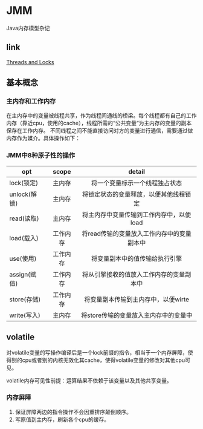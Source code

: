 # JMM

Java内存模型杂记

## link

[Threads and Locks](https://docs.oracle.com/javase/specs/jvms/se6/html/Threads.doc.html)

## 基本概念

### 主内存和工作内存

在主内存中的变量被线程共享，作为线程间通线的桥梁。每个线程都有自己的工作内存（靠近cpu，使用的cache），线程所需的“公共变量“为主内存的变量的副本保存在工作内存。
不同线程之间不能直接访问对方的变量进行通信，需要通过做内存作为媒介。具体操作如下：

### JMM中8种原子性的操作

| opt | scope | detail |
| ---------- | :-----------:  | :-----------: |
|lock(锁定)| 主内存 | 将一个变量标示一个线程独占状态 |
|unlock(解锁) |主内存| 将锁定状态的变量释放，以便其他线程锁定|
|read(读取)|主内存|将主内存中变量传输到工作内存中，以便load|
|load(载入)|工作内存|将read传输的变量放入工作内存中的变量副本中|
|use(使用)|工作内存|将变量副本中的值传输给执行引擎|
|assign(赋值)|工作内存|将从引擎接收的值放入工作内存的变量副本中|
|store(存储)|工作内存|将变量副本传输到主内存中，以便wirte|
|write(写入)|主内存|将store传输的变量放入主内存中的变量中|


### 


## volatile

对volatile变量的写操作编译后是一个lock前缀的指令，相当于一个内存屏障，使得别的cpu或者别的内核无效化其cache，使得volatile变量的修改对其他cpu可见。

volatile内存可见性前提：运算结果不依赖于该变量以及其他共享变量。 

<!--
例如： `volatile long i = 0 ;  i ++;` 对的，`i ++`依赖自己了。 那换成`i = i + 1`就可以了吗? 也许是可以了。

因为对于64位数据类型的操作，可以看作是2次32位的操作。这可能会导致多线程下，数据会出现异常：即非原值也非“半个变量”的数值。不过目前市面上的jvm的支持64位数据类型操作的原子性，故平时使用一般不需要将long,double声明为volatile。
-->

### 内存屏障

1. 保证屏障两边的指令操作不会因重排序颠倒顺序。
2. 写原值到主内存，刷新各个cpu的缓存。











